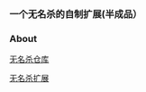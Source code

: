 ### 一个无名杀的自制扩展(半成品）

### About
[无名杀仓库](https://github.com/libccy/noname)

[无名杀扩展](https://github.com/libccy/noname-extension)
